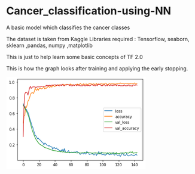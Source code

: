 # Cancer_classification-using-NN
A basic model which classifies the cancer classes

The dataset is taken from Kaggle
Libraries required : Tensorflow, seaborn, sklearn ,pandas, numpy ,matplotlib

This is just to help learn some basic concepts of TF 2.0

This is how the graph looks after training and applying the early stopping.

![training loss plot](training_plot.png)
